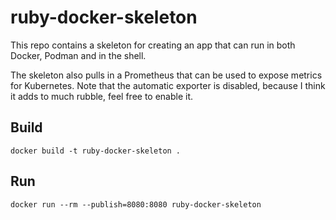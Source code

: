 # ruby-docker-skeleton
This repo contains a skeleton for creating an app that can run in both Docker, Podman and in the shell.

The skeleton also pulls in a Prometheus that can be used to expose metrics for Kubernetes.
Note that the automatic exporter is disabled, because I think it adds to much rubble, feel free to enable it.

## Build
`docker build -t ruby-docker-skeleton .`

## Run
`docker run --rm --publish=8080:8080 ruby-docker-skeleton`
